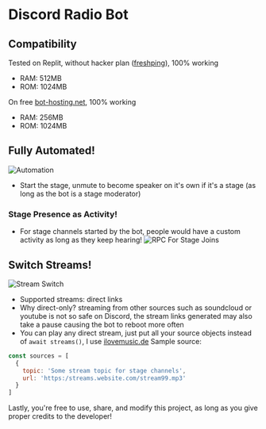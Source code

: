 # Discord Radio Bot
## Compatibility
Tested on Replit, without hacker plan ([freshping](https://freshping.io/)), 100% working
* RAM: 512MB
* ROM: 1024MB

On free [bot-hosting.net](https://bot-hosting.net/), 100% working
* RAM: 256MB
* ROM: 1024MB

## Fully Automated!
![Automation](https://cdn.discordapp.com/attachments/926364390062686238/1020587036136177684/auto.gif)
* Start the stage, unmute to become speaker on it's own if it's a stage (as long as the bot is a stage moderator)

### Stage Presence as Activity!
* For stage channels started by the bot, people would have a custom activity as long as they keep hearing!
![RPC For Stage Joins](https://cdn.discordapp.com/attachments/926364390062686238/1020584064731852800/Screenshot_2022-09-17_120613.png)


## Switch Streams!
![Stream Switch](https://cdn.discordapp.com/attachments/926364390062686238/1020586194888835082/stream.gif)
* Supported streams: direct links
* Why direct-only? streaming from other sources such as soundcloud or youtube is not so safe on Discord, the stream links generated may also take a pause causing the bot to reboot more often
* You can play any direct stream, just put all your source objects instead of `await streams()`, I use [ilovemusic.de](https://ilovemusic.de/streams/)
Sample source:
```js
const sources = [
  {
    topic: 'Some stream topic for stage channels',
    url: 'https:/streams.website.com/stream99.mp3'
  }
]
```

Lastly, you're free to use, share, and modify this project, as long as you give proper credits to the developer!
